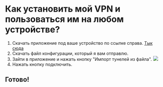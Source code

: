 # Как установить мой VPN и пользоваться им на любом устройстве?
1. Скачать приложение под ваше устройство по ссылке справа.
[Тык сюда](https://www.wireguard.com/install/)
2. Скачать файл конфигурации, который я вам отправлю.
3. Зайти в приложение и нажать кнопку "Импорт тунелей из файла".
   ![](vpn.github.io/blob/main/import.png)
4. Нажать кнопку подключить.
## Готово!
